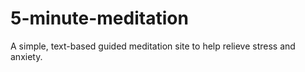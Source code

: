 # 5-minute-meditation

A simple, text-based guided meditation site to help relieve stress and anxiety. 

